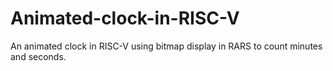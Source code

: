 # Animated-clock-in-RISC-V
An animated clock in RISC-V using bitmap display in RARS to count minutes and seconds.
